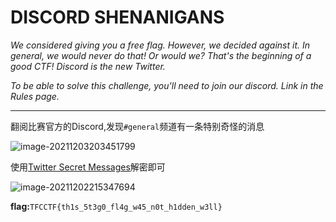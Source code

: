 # DISCORD SHENANIGANS

*We considered giving you a free flag. However, we decided against it. In general, we would never do that! Or would we? That's the beginning of a good CTF! Discord is the new Twitter.*

*To be able to solve this challenge, you'll need to join our discord. Link in the Rules page.*

---

翻阅比赛官方的Discord,发现`#general`频道有一条特别奇怪的消息

![image-20211203203451799](../../CTF/TFCCTF2021/Misc/images/image-20211203203451799.png)

使用[Twitter Secret Messages](https://holloway.nz/steg/)解密即可

![image-20211202215347694](../../CTF/TFCCTF2021/Misc/images/image-20211202215347694.png)

**flag:**`TFCCTF{th1s_5t3g0_fl4g_w45_n0t_h1dden_w3ll}`

